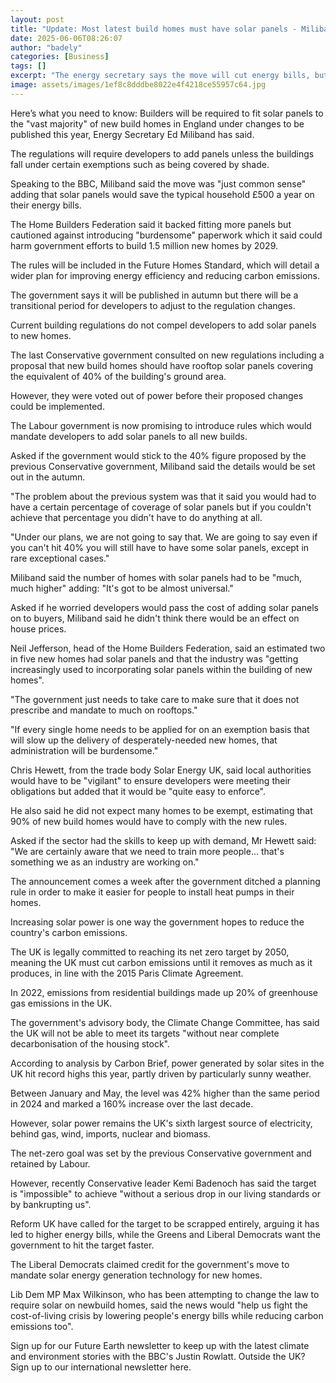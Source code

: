 ```yaml
---
layout: post
title: "Update: Most latest build homes must have solar panels - Miliband"
date: 2025-06-06T08:26:07
author: "badely"
categories: [Business]
tags: []
excerpt: "The energy secretary says the move will cut energy bills, but house builders caution against burdensome regulations."
image: assets/images/1ef8c8dddbe8022e4f4218ce55957c64.jpg
---
```


Here’s what you need to know: Builders will be required to fit solar panels to the "vast majority" of new build homes in England under changes to be published this year, Energy Secretary Ed Miliband has said.

The regulations will require developers to add panels unless the buildings fall under certain exemptions such as being covered by shade.

Speaking to the BBC, Miliband said the move was "just common sense" adding that solar panels would save the typical household £500 a year on their energy bills.

The Home Builders Federation said it backed fitting more panels but cautioned  against introducing "burdensome" paperwork which it said could harm government efforts to build 1.5 million new homes by 2029.

The rules will be included in the Future Homes Standard, which will detail a wider plan for improving energy efficiency and reducing carbon emissions. 

The government says it will be published in autumn but there will be a transitional period for developers to adjust to the regulation changes.

Current building regulations do not compel developers to add solar panels to new homes.

The last Conservative government consulted on new regulations including a proposal that new build homes should have rooftop solar panels covering the equivalent of 40% of the building's ground area.

However, they were voted out of power before their proposed changes could be implemented. 

The Labour government is now promising to introduce rules which would mandate  developers to add solar panels to all new builds.

Asked if the government would stick to the 40% figure proposed by the previous Conservative government, Miliband said the details would be set out in the autumn.

"The problem about the previous system was that it said you would had to have a certain percentage of coverage of solar panels but if you couldn't achieve that percentage you didn't have to do anything at all.

"Under our plans, we are not going to say that. We are going to say even if you can't hit 40% you will still have to have some solar panels, except in rare exceptional cases."

Miliband said the number of homes with solar panels had to be "much, much higher" adding: "It's got to be almost universal."

Asked if he worried developers would pass the cost of adding solar panels on to buyers, Miliband said he didn't think there would be an effect on house prices.

Neil Jefferson, head of the Home Builders Federation, said an estimated two in five new homes had solar panels and that the industry was "getting increasingly used to incorporating solar panels within the building of new homes". 

"The government just needs to take care to make sure that it does not prescribe and mandate to much on rooftops."

"If every single home needs to be applied for on an exemption basis that will slow up the delivery of desperately-needed new homes, that administration will be burdensome."

Chris Hewett, from the trade body Solar Energy UK, said local authorities would have to be "vigilant" to ensure developers were meeting their obligations but added that it would be "quite easy to enforce". 

He also said he did not expect many homes to be exempt, estimating that 90% of new build homes would have to comply with the new rules. 

Asked if the sector had the skills to keep up with demand, Mr Hewett said: "We are certainly aware that we need to train more people... that's something we as an industry are working on."

The announcement comes a week after the government ditched a planning rule in order to make it easier for people to install heat pumps in their homes. 

Increasing solar power is one way the government hopes to reduce the country's carbon emissions. 

The UK is legally committed to reaching its net zero target by 2050, meaning the UK must cut carbon emissions until it removes as much as it produces, in line with the 2015 Paris Climate Agreement.

In 2022, emissions from residential buildings made up 20% of greenhouse gas emissions in the UK.

The government's advisory body, the Climate Change Committee, has said the UK will not be able to meet its targets "without near complete decarbonisation of the housing stock". 

According to analysis by Carbon Brief, power generated by solar sites in the UK hit record highs this year, partly driven by particularly sunny weather. 

Between January and May, the level was 42% higher than the same period in 2024 and marked a 160% increase over the last decade. 

However, solar power remains the UK's sixth largest source of electricity, behind gas, wind, imports, nuclear and biomass. 

The net-zero goal was set by the previous Conservative government and retained by Labour. 

However, recently Conservative leader Kemi Badenoch has said the target is "impossible" to achieve "without a serious drop in our living standards or by bankrupting us". 

Reform UK have called for the target to be scrapped entirely, arguing it has led to higher energy bills, while the Greens and Liberal Democrats want the government to hit the target faster.

The Liberal Democrats claimed credit for the government's move to mandate solar energy generation technology for new homes.

Lib Dem MP Max Wilkinson, who has been attempting to change the law to require solar on newbuild homes, said the news would "help us fight the cost-of-living crisis by lowering people's energy bills while reducing carbon emissions too".

Sign up for our Future Earth newsletter to keep up with the latest climate and environment stories with the BBC's Justin Rowlatt. Outside the UK? Sign up to our international newsletter here.

